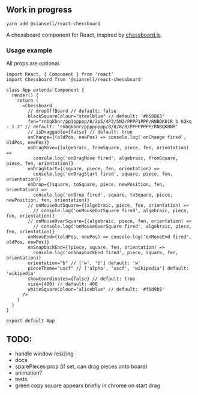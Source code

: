 ## Work in progress

`yarn add @siansell/react-chessboard`

A chessboard component for React, inspired by [chessboard.js](https://chessboardjs.com/).

### Usage example

All props are optional.

```JSX
import React, { Component } from 'react'
import Chessboard from '@siansell/react-chessboard'

class App extends Component {
  render() {
    return (
      <Chessboard
        // dropOffBoard // default: false
        blackSquareColour="steelblue" // default: '#b58863'
        fen="rnbqkbnr/pp1ppppp/8/2p5/4P3/5N2/PPPP1PPP/RNBQKB1R b KQkq - 1 2" // default: 'rnbqkbnr/pppppppp/8/8/8/8/PPPPPPPP/RNBQKBNR'
        // isDraggable={false} // default: true
        onChange={(oldPos, newPos) => console.log('onChange fired', oldPos, newPos)}
        onDragMove={(algebraic, fromSquare, piece, fen, orientation) =>
          console.log('onDragMove fired', algebraic, fromSquare, piece, fen, orientation)}
        onDragStart={(square, piece, fen, orientation) =>
          console.log('onDragStart fired', square, piece, fen, orientation)}
        onDrop={(square, toSquare, piece, newPosition, fen, orientation) =>
          console.log('onDrop fired', square, toSquare, piece, newPosition, fen, orientation)}
        // onMouseOutSquare={(algebraic, piece, fen, orientation) =>
          // console.log('onMouseOutSquare fired', algebraic, piece, fen, orientation)}
        // onMouseOverSquare={(algebraic, piece, fen, orientation) =>
          // console.log('onMouseOverSquare fired', algebraic, piece, fen, orientation)}
        onMoveEnd={(oldPos, newPos) => console.log('onMoveEnd fired', oldPos, newPos)}
        onSnapbackEnd={(piece, square, fen, orientation) =>
          console.log('onSnapbackEnd fired', piece, square, fen, orientation)}
        orientation="b" // ['w', 'b'] default: 'w'
        pieceTheme="uscf" // ['alpha', 'uscf', 'wikipedia'] default: 'wikipedia'
        showCoordinates={false} // default: true
        size={400} // default: 400
        whiteSquareColour="aliceblue" // default: '#f0d9b5'
      />
    )
  }
}

export default App
```

## TODO:
- handle window resizing
- docs
- sparePieces prop (if set, can drag pieces onto board)
- animation?
- tests
- green copy square appears briefly in chrome on start drag